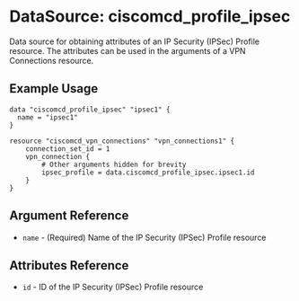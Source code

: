 # DataSource: ciscomcd_profile_ipsec
Data source for obtaining attributes of an IP Security (IPSec) Profile resource.  The attributes can be used in the arguments of a VPN Connections resource.

## Example Usage
```hcl
data "ciscomcd_profile_ipsec" "ipsec1" {
  name = "ipsec1"
}

resource "ciscomcd_vpn_connections" "vpn_connections1" {
	connection_set_id = 1
	vpn_connection {
		# Other arguments hidden for brevity
		ipsec_profile = data.ciscomcd_profile_ipsec.ipsec1.id
	}
}
```

## Argument Reference
* `name` - (Required) Name of the IP Security (IPSec) Profile resource

## Attributes Reference
* `id` - ID of the IP Security (IPSec) Profile resource